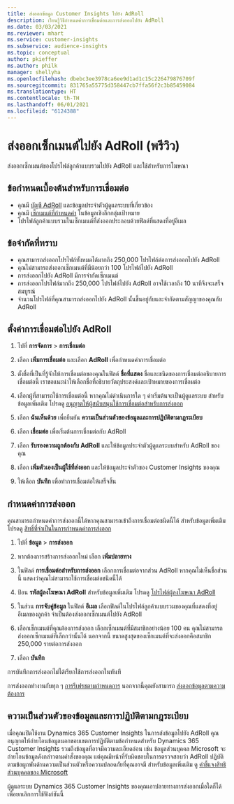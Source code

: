 ```yaml
---
title: ส่งออกข้อมูล Customer Insights ไปยัง AdRoll
description: เรียนรู้วิธีกำหนดค่าการเชื่อมต่อและการส่งออกไปยัง AdRoll
ms.date: 03/03/2021
ms.reviewer: mhart
ms.service: customer-insights
ms.subservice: audience-insights
ms.topic: conceptual
author: pkieffer
ms.author: philk
manager: shellyha
ms.openlocfilehash: dbebc3ee3978ca6ee9d1ad1c15c226479876709f
ms.sourcegitcommit: 831765a55775d358447cb7ffa56f2c3b85459084
ms.translationtype: HT
ms.contentlocale: th-TH
ms.lasthandoff: 06/01/2021
ms.locfileid: "6124388"
---
```

# <a name="export-segments-to-adroll-preview"></a>ส่งออกเซ็กเมนต์ไปยัง AdRoll (พรีวิว)

ส่งออกเซ็กเมนต์ของโปรไฟล์ลูกค้าแบบรวมไปยัง AdRoll และใช้สำหรับการโฆษณา 

## <a name="prerequisites-for-a-connection"></a>ข้อกำหนดเบื้องต้นสำหรับการเชื่อมต่อ

-   คุณมี [บัญชี AdRoll](https://www.adroll.com/) และข้อมูลประจำตัวผู้ดูแลระบบที่เกี่ยวข้อง
-   คุณมี [เซ็กเมนต์ที่กำหนดค่า](segments.md) ในข้อมูลเชิงลึกกลุ่มเป้าหมาย
-   โปรไฟล์ลูกค้าแบบรวมในเซ็กเมนต์ที่ส่งออกประกอบด้วยฟิลด์ที่แสดงที่อยู่อีเมล

## <a name="known-limitations"></a>ข้อจำกัดที่ทราบ

- คุณสามารถส่งออกโปรไฟล์ทั้งหมดได้มากถึง 250,000 โปรไฟล์ต่อการส่งออกไปยัง AdRoll
- คุณไม่สามารถส่งออกเซ็กเมนต์ที่มีน้อยกว่า 100 โปรไฟล์ไปยัง AdRoll 
- การส่งออกไปยัง AdRoll มีการจำกัดเซ็กเมนต์
- การส่งออกโปรไฟล์มากถึง 250,000 โปรไฟล์ไปยัง AdRoll อาจใช้เวลาถึง 10 นาทีจึงจะเสร็จสมบูรณ์ 
- จำนวนโปรไฟล์ที่คุณสามารถส่งออกไปยัง AdRoll นั้นขึ้นอยู่กับและจำกัดตามสัญญาของคุณกับ AdRoll

## <a name="set-up-connection-to-adroll"></a>ตั้งค่าการเชื่อมต่อไปยัง AdRoll

1. ไปที่ **การจัดการ** > **การเชื่อมต่อ**

1. เลือก **เพิ่มการเชื่อมต่อ** และเลือก **AdRoll** เพื่อกำหนดค่าการเชื่อมต่อ

1. ตั้งชื่อที่เป็นที่รู้จักให้การเชื่อมต่อของคุณในฟิลด์ **ชื่อที่แสดง** ชื่อและชนิดของการเชื่อมต่ออธิบายการเชื่อมต่อนี้ เราขอแนะนำให้เลือกชื่อที่อธิบายวัตถุประสงค์และเป้าหมายของการเชื่อมต่อ

1. เลือกผู้ที่สามารถใช้การเชื่อมต่อนี้ หากคุณไม่ดำเนินการใด ๆ ค่าเริ่มต้นจะเป็นผู้ดูแลระบบ สำหรับข้อมูลเพิ่มเติม โปรดดู [อนุญาตให้ผู้สนับสนุนใช้การเชื่อมต่อสำหรับการส่งออก](connections.md#allow-contributors-to-use-a-connection-for-exports)

1. เลือก **ฉันเห็นด้วย** เพื่อยืนยัน **ความเป็นส่วนตัวของข้อมูลและการปฏิบัติตามกฎระเบียบ**

1. เลือก **เชื่อมต่อ** เพื่อเริ่มต้นการเชื่อมต่อกับ AdRoll

1. เลือก **รับรองความถูกต้องกับ AdRoll** และให้ข้อมูลประจำตัวผู้ดูแลระบบสำหรับ AdRoll ของคุณ 

1. เลือก **เพิ่มตัวเองเป็นผู้ใช้ที่ส่งออก** และให้ข้อมูลประจำตัวของ Customer Insights ของคุณ

1. ให้เลือก **บันทึก** เพื่อทำการเชื่อมต่อให้เสร็จสิ้น

## <a name="configure-an-export"></a>กำหนดค่าการส่งออก

คุณสามารถกำหนดค่าการส่งออกนี้ได้หากคุณสามารถเข้าถึงการเชื่อมต่อชนิดนี้ได้ สำหรับข้อมูลเพิ่มเติม โปรดดู [สิทธิ์ที่จำเป็นในการกำหนดค่าการส่งออก](export-destinations.md#set-up-a-new-export)

1. ไปที่ **ข้อมูล** > **การส่งออก**

1. หากต้องการสร้างการส่งออกใหม่ เลือก **เพิ่มปลายทาง**

1. ในฟิลด์ **การเชื่อมต่อสำหรับการส่งออก** เลือกการเชื่อมต่อจากส่วน AdRoll หากคุณไม่เห็นชื่อส่วนนี้ แสดงว่าคุณไม่สามารถใช้การเชื่อมต่อชนิดนี้ได้

1. ป้อน **รหัสผู้ลงโฆษณา AdRoll** สำหรับข้อมูลเพิ่มเติม โปรดดู [โปรไฟล์ผู้ลงโฆษณา AdRoll](https://help.adroll.com/hc/articles/212011838-Advertiser-Profiles)

3. ในส่วน **การจับคู่ข้อมูล** ในฟิลด์ **อีเมล** เลือกฟิลด์ในโปรไฟล์ลูกค้าแบบรวมของคุณที่แสดงที่อยู่อีเมลของลูกค้า จำเป็นต้องส่งออกเซ็กเมนต์ไปยัง AdRoll

1. เลือกเซ็กเมนต์ที่คุณต้องการส่งออก เลือกเซ็กเมนต์ที่มีสมาชิกอย่างน้อย 100 คน คุณไม่สามารถส่งออกเซ็กเมนต์ที่เล็กกว่านั้นได้ นอกจากนี้ ขนาดสูงสุดของเซ็กเมนต์ที่จะส่งออกคือสมาชิก 250,000 รายต่อการส่งออก 

1. เลือก **บันทึก**

การบันทึกการส่งออกไม่ได้เรียกใช้การส่งออกในทันที

การส่งออกทำงานกับทุก ๆ [การรีเฟรชตามกำหนดการ](system.md#schedule-tab) นอกจากนี้คุณยังสามารถ [ส่งออกข้อมูลตามความต้องการ](export-destinations.md#run-exports-on-demand) 


## <a name="data-privacy-and-compliance"></a>ความเป็นส่วนตัวของข้อมูลและการปฏิบัติตามกฎระเบียบ

เมื่อคุณเปิดใช้งาน Dynamics 365 Customer Insights ในการส่งข้อมูลไปยัง AdRoll คุณอนุญาตให้ถ่ายโอนข้อมูลนอกขอบเขตการปฏิบัติตามข้อกำหนดสำหรับ Dynamics 365 Customer Insights รวมถึงข้อมูลที่อาจมีความละเอียดอ่อน เช่น ข้อมูลส่วนบุคคล Microsoft จะถ่ายโอนข้อมูลดังกล่าวตามคำสั่งของคุณ แต่คุณมีหน้าที่รับผิดชอบในการตรวจสอบว่า AdRoll ปฏิบัติตามข้อผูกพันด้านความเป็นส่วนตัวหรือความปลอดภัยที่คุณอาจมี สำหรับข้อมูลเพิ่มเติม ดู [คำชี้แจงสิทธิส่วนบุคคลของ Microsoft](https://go.microsoft.com/fwlink/?linkid=396732)

ผู้ดูแลระบบ Dynamics 365 Customer Insights ของคุณเอาปลายทางการส่งออกเมื่อใดก็ได้เพื่อยกเลิกการใช้ฟังก์ชันนี้
